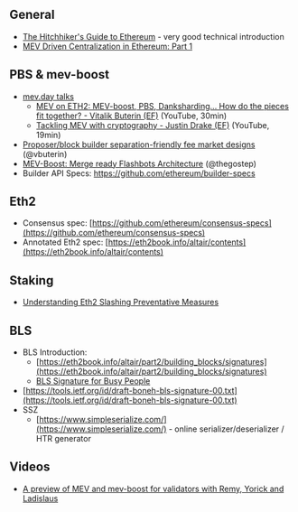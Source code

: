 ## General

* [The Hitchhiker's Guide to Ethereum](https://members.delphidigital.io/reports/the-hitchhikers-guide-to-ethereum/) - very good technical introduction
* [MEV Driven Centralization in Ethereum: Part 1](https://simbro.medium.com/mev-driven-centralization-in-ethereum-ec829a214f18)

## PBS & mev-boost

- [mev.day talks](https://www.youtube.com/playlist?list=PLRHMe0bxkuel3w3C7P_WVvp9ShLi3HKRI)
  - [MEV on ETH2: MEV-boost, PBS, Danksharding... How do the pieces fit together? - Vitalik Buterin (EF)](https://www.youtube.com/watch?v=OD54WfVuDWw&list=PLRHMe0bxkuel3w3C7P_WVvp9ShLi3HKRI&index=28) (YouTube, 30min)
  - [Tackling MEV with cryptography - Justin Drake (EF)](https://www.youtube.com/watch?v=mpRq-WFihz8&list=PLRHMe0bxkuel3w3C7P_WVvp9ShLi3HKRI&index=29) (YouTube, 19min)
- [Proposer/block builder separation-friendly fee market designs](https://ethresear.ch/t/proposer-block-builder-separation-friendly-fee-market-designs/9725) (@vbuterin)
- [MEV-Boost: Merge ready Flashbots Architecture](https://ethresear.ch/t/mev-boost-merge-ready-flashbots-architecture/11177) (@thegostep)
- Builder API Specs: https://github.com/ethereum/builder-specs

## Eth2

- Consensus spec: [https://github.com/ethereum/consensus-specs](https://github.com/ethereum/consensus-specs)
- Annotated Eth2 spec: [https://eth2book.info/altair/contents](https://eth2book.info/altair/contents)

## Staking
- [Understanding Eth2 Slashing Preventative Measures](https://www.bloxstaking.com/blog/ethereum-2-0/understanding-eth2-slashing-preventative-measures/)

## BLS

- BLS Introduction:
    - [https://eth2book.info/altair/part2/building_blocks/signatures](https://eth2book.info/altair/part2/building_blocks/signatures)
    - [BLS Signature for Busy People](https://gist.github.com/paulmillr/18b802ad219b1aee34d773d08ec26ca2)
- [https://tools.ietf.org/id/draft-boneh-bls-signature-00.txt](https://tools.ietf.org/id/draft-boneh-bls-signature-00.txt)
- SSZ
  - [https://www.simpleserialize.com/](https://www.simpleserialize.com/) - online serializer/deserializer / HTR generator


## Videos

- [A preview of MEV and mev-boost for validators with Remy, Yorick and Ladislaus](https://www.youtube.com/watch?v=sZYJiLxp9ow)